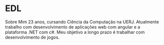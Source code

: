 # EDL
Sobre Mim
23 anos, cursando Ciência da Computação na UERJ. 
Atualmente trabalho com desenvolvimento de aplicações web com angular e a plataforma .NET com c#. Meu objetivo a longo prazo é trabalhar com desenvolvimento de jogos. 
